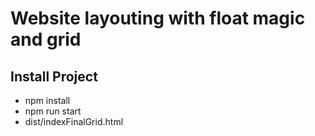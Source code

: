 # Website layouting with float magic and grid #

## Install Project  

- npm install
- npm run start
- dist/indexFinalGrid.html 